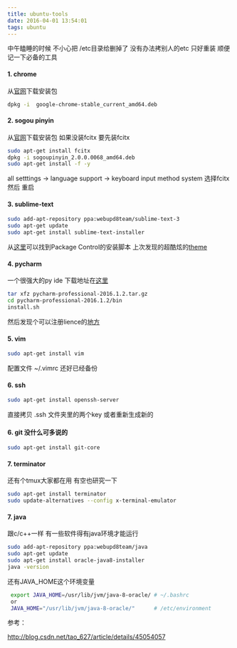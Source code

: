 ```yaml
---
title: ubuntu-tools
date: 2016-04-01 13:54:01
tags: ubuntu
---
```


中午瞌睡的时候 不小心把 /etc目录给删掉了 没有办法拷别人的etc 只好重装
顺便记一下必备的工具

#### 1. chrome 
从[官网](https://www.google.com/chrome/browser/desktop/index.html)下载安装包
```bash
dpkg -i  google-chrome-stable_current_amd64.deb
```
#### 2. sogou pinyin 
从[官网](http://pinyin.sogou.com/linux/)下载安装包 如果没装fcitx 要先装fcitx
```bash
sudo apt-get install fcitx
dpkg -i sogoupinyin_2.0.0.0068_amd64.deb
sudo apt-get install -f -y
```
all setttings -> language support -> keyboard input method system
选择fcitx 然后 重启

#### 3. sublime-text
```bash
sudo add-apt-repository ppa:webupd8team/sublime-text-3
sudo apt-get update
sudo apt-get install sublime-text-installer
```
从[这里](https://packagecontrol.io/installation)可以找到Package Control的安装脚本
上次发现的超酷炫的[theme](https://github.com/kkga/spacegray/)

#### 4. pycharm 
一个很强大的py ide 下载地址在[这里](https://www.jetbrains.com/pycharm/download/)
``` bash
tar xfz pycharm-professional-2016.1.2.tar.gz
cd pycharm-professional-2016.1.2/bin
install.sh
```
然后发现个可以注册lience的[地方](http://idea.qinxi1992.cn/)

#### 5. vim
```bash
sudo apt-get install vim 
```
配置文件 ~/.vimrc 还好已经备份

#### 6. ssh
```bash
sudo apt-get install openssh-server
```
直接拷贝 .ssh 文件夹里的两个key
或者重新生成新的

#### 6. git 没什么可多说的 
```bash
sudo apt-get install git-core
```

#### 7. terminator 
还有个tmux大家都在用 有空也研究一下
```bash
sudo apt-get install terminator
sudo update-alternatives --config x-terminal-emulator
```

#### 7. java 
跟c/c++一样 有一些软件得有java环境才能运行
```bash
sudo add-apt-repository ppa:webupd8team/java 
sudo apt-get update 
sudo apt-get install oracle-java8-installer
java -version
```
还有JAVA_HOME这个环境变量
```bash 
 export JAVA_HOME=/usr/lib/jvm/java-8-oracle/ # ~/.bashrc 
 or
 JAVA_HOME="/usr/lib/jvm/java-8-oracle/"      # /etc/environment
```
 
 
 参考：
 
 http://blog.csdn.net/tao_627/article/details/45054057
 